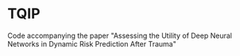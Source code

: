 # TQIP
Code accompanying the paper "Assessing the Utility of Deep Neural Networks in Dynamic Risk Prediction After Trauma"
